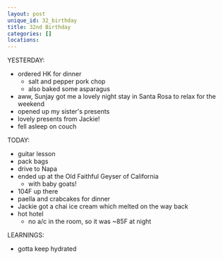 ```yaml
---
layout: post
unique_id: 32_birthday
title: 32nd Birthday
categories: []
locations: 
---
```


YESTERDAY:
* ordered HK for dinner
  * salt and pepper pork chop
  * also baked some asparagus
* aww, Sunjay got me a lovely night stay in Santa Rosa to relax for the weekend
* opened up my sister's presents
* lovely presents from Jackie!
* fell asleep on couch

TODAY:
* guitar lesson
* pack bags
* drive to Napa
* ended up at the Old Faithful Geyser of California
  * with baby goats!
* 104F up there
* paella and crabcakes for dinner
* Jackie got a chai ice cream which melted on the way back
* hot hotel
  * no a/c in the room, so it was ~85F at night

LEARNINGS:
* gotta keep hydrated
